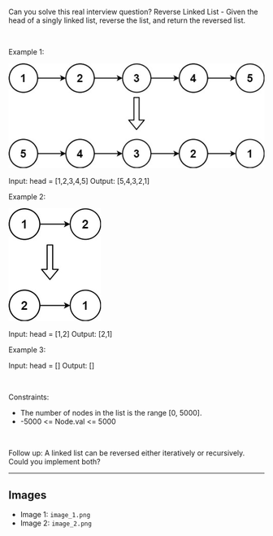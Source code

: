 Can you solve this real interview question? Reverse Linked List - Given the head of a singly linked list, reverse the list, and return the reversed list.

 

Example 1:

![Example 1](./image_1.png)


Input: head = [1,2,3,4,5]
Output: [5,4,3,2,1]


Example 2:

![Example 2](./image_2.png)


Input: head = [1,2]
Output: [2,1]


Example 3:


Input: head = []
Output: []


 

Constraints:

 * The number of nodes in the list is the range [0, 5000].
 * -5000 <= Node.val <= 5000

 

Follow up: A linked list can be reversed either iteratively or recursively. Could you implement both?

---

## Images

- Image 1: `image_1.png`
- Image 2: `image_2.png`
